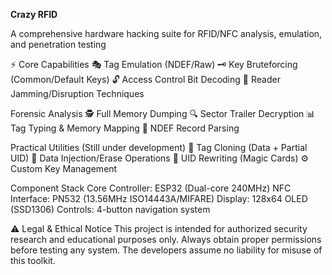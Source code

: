 **Crazy RFID**

A comprehensive hardware hacking suite for RFID/NFC analysis, emulation, and penetration testing

⚡ Core Capabilities
🎭 Tag Emulation (NDEF/Raw)
🗝️ Key Bruteforcing (Common/Default Keys)
🔓 Access Control Bit Decoding
📡 Reader Jamming/Disruption Techniques

Forensic Analysis
🕵️ Full Memory Dumping 
🔍 Sector Trailer Decryption
📊 Tag Typing & Memory Mapping
🧩 NDEF Record Parsing

Practical Utilities  (Still under development)
🧬 Tag Cloning (Data + Partial UID)
💾 Data Injection/Erase Operations
📛 UID Rewriting (Magic Cards)
⚙️ Custom Key Management

Component Stack
Core Controller: ESP32 (Dual-core 240MHz)
NFC Interface: PN532 (13.56MHz ISO14443A/MIFARE)
Display: 128x64 OLED (SSD1306)
Controls: 4-button navigation system


⚠️ Legal & Ethical Notice
This project is intended for authorized security research and educational purposes only. Always obtain proper permissions before testing any system. The developers assume no liability for misuse of this toolkit.

